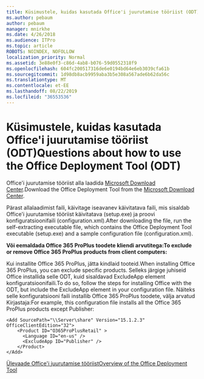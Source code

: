 ```yaml
---
title: Küsimustele, kuidas kasutada Office'i juurutamise tööriist (ODT)
ms.author: pebaum
author: pebaum
manager: mnirkhe
ms.date: 4/26/2018
ms.audience: ITPro
ms.topic: article
ROBOTS: NOINDEX, NOFOLLOW
localization_priority: Normal
ms.assetid: 3e88e0f3-c86d-4ab8-b076-59d0552318f9
ms.openlocfilehash: 604fc200517316de6e0194bd64e6eb3039cfa61b
ms.sourcegitcommit: 1d98db8acb9959aba3b5e308a567ade6b62da56c
ms.translationtype: MT
ms.contentlocale: et-EE
ms.lasthandoff: 08/22/2019
ms.locfileid: "36553536"
---
```

# <a name="questions-about-how-to-use-the-office-deployment-tool-odt"></a><span data-ttu-id="07c12-102">Küsimustele, kuidas kasutada Office'i juurutamise tööriist (ODT)</span><span class="sxs-lookup"><span data-stu-id="07c12-102">Questions about how to use the Office Deployment Tool (ODT)</span></span>

<span data-ttu-id="07c12-103">Office'i juurutamise tööriist alla laadida [Microsoft Download Center](http://go.microsoft.com/fwlink/p/?LinkID=626065).</span><span class="sxs-lookup"><span data-stu-id="07c12-103">Download the Office Deployment Tool from the [Microsoft Download Center](http://go.microsoft.com/fwlink/p/?LinkID=626065).</span></span>
  
<span data-ttu-id="07c12-104">Pärast allalaadimist faili, käivitage iseavanev käivitatava faili, mis sisaldab Office'i juurutamise tööriist käivitatava (setup.exe) ja proovi konfiguratsioonifaili (configuration.xml).</span><span class="sxs-lookup"><span data-stu-id="07c12-104">After downloading the file, run the self-extracting executable file, which contains the Office Deployment Tool executable (setup.exe) and a sample configuration file (configuration.xml).</span></span>
  
 <span data-ttu-id="07c12-105">**Või eemaldada Office 365 ProPlus toodete kliendi arvutitega:**</span><span class="sxs-lookup"><span data-stu-id="07c12-105">**To exclude or remove Office 365 ProPlus products from client computers:**</span></span>
  
<span data-ttu-id="07c12-106">Kui installite Office 365 ProPlus, jätta kindlaid tooteid.</span><span class="sxs-lookup"><span data-stu-id="07c12-106">When installing Office 365 ProPlus, you can exclude specific products.</span></span> <span data-ttu-id="07c12-107">Selleks järgige juhiseid Office installida selle ODT, kuid sisaldavad ExcludeApp element konfiguratsioonifaili.</span><span class="sxs-lookup"><span data-stu-id="07c12-107">To do so, follow the steps for installing Office with the ODT, but include the ExcludeApp element in your configuration file.</span></span> <span data-ttu-id="07c12-108">Näiteks selle konfiguratsiooni faili installib Office 365 ProPlus toodete, välja arvatud Kirjastaja:</span><span class="sxs-lookup"><span data-stu-id="07c12-108">For example, this configuration file installs all the Office 365 ProPlus products except Publisher:</span></span>
  
```
<Add SourcePath="\\Server\share" Version="15.1.2.3" OfficeClientEdition="32">
    <Product ID="O365ProPlusRetail" >
      <Language ID="en-us" />
      <ExcludeApp ID="Publisher" />
    </Product>
</Add>
```

[<span data-ttu-id="07c12-109">Ülevaade Office'i juurutamise tööriist</span><span class="sxs-lookup"><span data-stu-id="07c12-109">Overview of the Office Deployment Tool</span></span>](https://docs.microsoft.com/deployoffice/overview-of-the-office-2016-deployment-tool)
  

